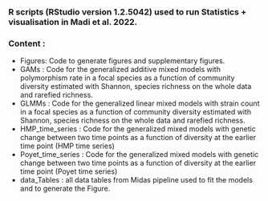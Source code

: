 ### R scripts (RStudio version 1.2.5042) used to run Statistics + visualisation in Madi et al. 2022.
### Content :
* Figures: Code to generate figures and supplementary figures.
* GAMs : Code for the generalized additive mixed models with polymorphism rate in a focal species as a function of community diversity estimated with Shannon, species richness on the whole data and rarefied richness.
* GLMMs : Code for the generalized linear mixed models with strain count in a focal species as a function of community diversity estimated with Shannon, species richness on the whole data and rarefied richness.
* HMP_time_series : Code for the generalized mixed models with genetic change between two time points as a function of diversity at the earlier time point (HMP time series)
* Poyet_time_series : Code for the generalized mixed models with genetic change between two time points as a function of diversity at the earlier time point (Poyet time series)
* data_Tables : all data tables from Midas pipeline used to fit the models and to generate the Figure.
